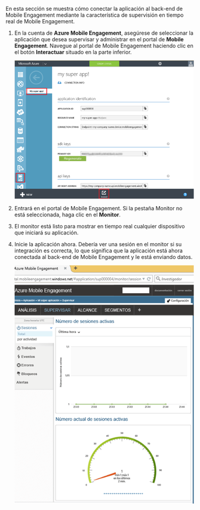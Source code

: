 En esta sección se muestra cómo conectar la aplicación al back-end de Mobile Engagement mediante la característica de supervisión en tiempo real de Mobile Engagement. 

1. En la cuenta de **Azure Mobile Engagement**, asegúrese de seleccionar la aplicación que desea supervisar y administrar en el portal de **Mobile Engagement**. Navegue al portal de Mobile Engagement haciendo clic en el botón **Interactuar** situado en la parte inferior. 
   
     ![](./media/mobile-engagement-connect-app-with-monitor/engage-button.png)
2. Entrará en el portal de Mobile Engagement. Si la pestaña Monitor no está seleccionada, haga clic en el **Monitor**.
3. El monitor está listo para mostrar en tiempo real cualquier dispositivo que iniciará su aplicación.
4. Inicie la aplicación ahora. Debería ver una sesión en el monitor si su integración es correcta, lo que significa que la aplicación está ahora conectada al back-end de Mobile Engagement y le está enviando datos.  
   
     ![](./media/mobile-engagement-connect-app-with-monitor/monitor.png)



<!--HONumber=Nov16_HO2-->


